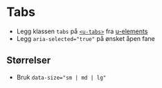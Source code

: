 # Tabs <mark data-badge="Alfa"></mark>

- Legg klassen `tabs` på [`<u-tabs>`](https://u-elements.github.io/u-elements/elements/u-tabs) fra [u-elements](https://u-elements.github.io/u-elements/elements/u-tabs)
- Legg `aria-selected="true"` på ønsket åpen fane

<pre hidden>
<u--tabs class="styles.tabs">
  <u--tablist>
    <u--tab aria-selected="true">Tab 1</u--tab>
    <u--tab>Tab 2</u--tab>
    <u--tab>Tab 3</u--tab>
  </u--tablist>
  <u--tabpanel>Panel 1 with <a href="#">link</a></u--tabpanel>
  <u--tabpanel>Panel 2 with <a href="#">link</a></u--tabpanel>
  <u--tabpanel>Panel 3 with <a href="#">link</a></u--tabpanel>
</u--tabs>
</pre>
<Story />

## Størrelser
- Bruk `data-size="sm | md | lg"`

<pre hidden>
<u--tabs class="styles.tabs" data-size="sm">
  <u--tablist>
    <u--tab aria-selected="true">Tab 1</u--tab>
    <u--tab>Tab 2</u--tab>
    <u--tab>Tab 3</u--tab>
  </u--tablist>
  <u--tabpanel>Panel 1 with <a href="#">link</a></u--tabpanel>
  <u--tabpanel>Panel 2 with <a href="#">link</a></u--tabpanel>
  <u--tabpanel>Panel 3 with <a href="#">link</a></u--tabpanel>
</u--tabs>
</pre>
<Story />